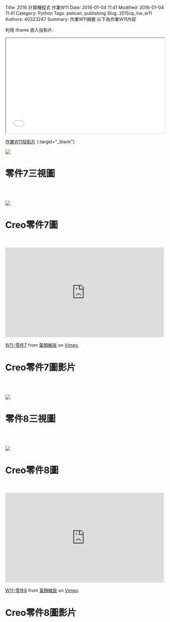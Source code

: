 Title: 2016 計算機程式 作業W11
Date: 2016-01-04 11:41
Modified: 2016-01-04 11:41
Category: Python
Tags: pelican, publishing
Slug: 2015cp_hw_w11
Authors: 40323247
Summary: 作業W11摘要
以下為作業W11內容

利用 iframe 嵌入投影片:

<iframe src="simplest11.html" width="500" height="300"></iframe>

[作業W11投影片](simplest11.html)
{:target="_blank"}

<img src="https://copy.com/R9ODnoSURvimJAn3"></img><br/>
<h1>零件7三視圖</h1>
<br/>
<br/>

<img src="https://copy.com/O0I9guEpPqSMRMOl"></img><br/>
<h1>Creo零件7圖</h1>
<br/>
<br/>

 <iframe src="https://player.vimeo.com/video/147944506" width="500" height="283" frameborder="0" webkitallowfullscreen mozallowfullscreen allowfullscreen></iframe> <p><a href="https://vimeo.com/147944506">W11-零件7</a> from <a href="https://vimeo.com/user45499931">黃顏維辰</a> on <a href="https://vimeo.com">Vimeo</a>.</p>

<h1>Creo零件7圖影片</h1>
<br/>
<br/>

<img src="https://copy.com/iaFiJ4Ushic9cN7F"></img><br/>
<h1>零件8三視圖</h1>
<br/>
<br/>

<img src="https://copy.com/QiZezT4TNSN9JmYx"></img><br/>
<h1>Creo零件8圖</h1>
<br/>
<br/>

 <iframe src="https://player.vimeo.com/video/147944558" width="500" height="283" frameborder="0" webkitallowfullscreen mozallowfullscreen allowfullscreen></iframe> <p><a href="https://vimeo.com/147944558">W11-零件8</a> from <a href="https://vimeo.com/user45499931">黃顏維辰</a> on <a href="https://vimeo.com">Vimeo</a>.</p>

<h1>Creo零件8圖影片</h1>
</p>
